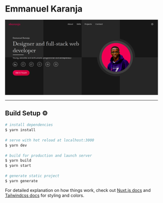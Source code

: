 # Emmanuel Karanja

<div align="center">
    <img src="https://github.com/ekaranjaa/portfolio/blob/master/static/screenshot.png">
</div>

---

## Build Setup ⚙️

```bash
# install dependencies
$ yarn install

# serve with hot reload at localhost:3000
$ yarn dev

# build for production and launch server
$ yarn build
$ yarn start

# generate static project
$ yarn generate
```

For detailed explanation on how things work, check out [Nuxt.js docs](https://nuxtjs.org) and [Tailwindcss docs](https://tailwindcss.com) for styling and colors.
